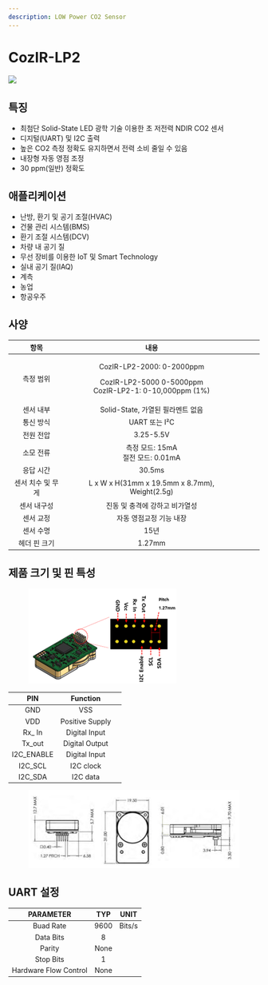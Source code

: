 ```yaml
---
description: LOW Power CO2 Sensor
---
```


# CozIR-LP2

&#x20;

![](<../../../.gitbook/assets/gss/cozir\_lp2 (1) (1).jpg>)

## 특징

* 최첨단 Solid-State LED 광학 기술 이용한 초 저전력 NDIR CO2 센서&#x20;
* 디지털(UART) 및 I2C 출력
* &#x20;높은 CO2 측정 정확도 유지하면서 전력 소비 줄일 수 있음
* 내장형 자동 영점 조정
* 30 ppm(일반) 정확도

## 애플리케이션

* &#x20;난방, 환기 및 공기 조절(HVAC)
* 건물 관리 시스템(BMS)
* 환기 조절 시스템(DCV)
* 차량 내 공기 질
* 무선 장비를 이용한 IoT 및 Smart Technology
* 실내 공기 질(IAQ)
* &#x20;계측
* 농업
* 항공우주

## 사양

<table><thead><tr><th align="center">항목</th><th align="center">내용</th><th data-hidden></th><th data-hidden align="center"></th><th data-hidden></th></tr></thead><tbody><tr><td align="center">측정 범위</td><td align="center"><p>CozIR-LP2-2000: 0-2000ppm</p><p>CozIR-LP2-5000 0-5000ppm<br>CozIR-LP2-1: 0-10,000ppm (1%)</p></td><td></td><td align="center"></td><td></td></tr><tr><td align="center">센서 내부</td><td align="center">Solid-State, 가열된 필라멘트 없음</td><td></td><td align="center"></td><td></td></tr><tr><td align="center">통신 방식</td><td align="center">UART 또는 I²C</td><td></td><td align="center"></td><td></td></tr><tr><td align="center">전원 전압</td><td align="center">3.25-5.5V</td><td></td><td align="center"></td><td></td></tr><tr><td align="center">소모 전류</td><td align="center">측정 모드: 15mA<br>절전 모드: 0.01mA</td><td></td><td align="center"></td><td></td></tr><tr><td align="center">응답 시간</td><td align="center">30.5ms</td><td></td><td align="center"></td><td></td></tr><tr><td align="center">센서 치수 및 무게</td><td align="center">L x W x H(31mm x 19.5mm x 8.7mm), Weight(2.5g)</td><td></td><td align="center"></td><td></td></tr><tr><td align="center">센서 내구성</td><td align="center">진동 및 충격에 강하고 비가열성</td><td></td><td align="center"></td><td></td></tr><tr><td align="center">센서 교정</td><td align="center">자동 영점교정 기능 내장</td><td></td><td align="center"></td><td></td></tr><tr><td align="center">센서 수명</td><td align="center">15년</td><td></td><td align="center"></td><td></td></tr><tr><td align="center">헤더 핀 크기</td><td align="center">1.27mm</td><td></td><td align="center"></td><td></td></tr></tbody></table>



## 제품 크기 및 핀 특성

<figure><img src="../../../.gitbook/assets/cozirlp2_pin.png" alt=""><figcaption></figcaption></figure>



<table><thead><tr><th align="center">PIN</th><th align="center">Function</th><th data-hidden></th></tr></thead><tbody><tr><td align="center">GND</td><td align="center">VSS</td><td></td></tr><tr><td align="center">VDD</td><td align="center">Positive Supply</td><td></td></tr><tr><td align="center">Rx_ In</td><td align="center">Digital Input</td><td></td></tr><tr><td align="center">Tx_out</td><td align="center">Digital Output</td><td></td></tr><tr><td align="center">I2C_ENABLE</td><td align="center">Digital Input</td><td></td></tr><tr><td align="center">I2C_SCL</td><td align="center">I2C clock</td><td></td></tr><tr><td align="center">I2C_SDA</td><td align="center">I2C data</td><td></td></tr></tbody></table>

<figure><img src="../../../.gitbook/assets/CozIR-Blink_size.PNG" alt=""><figcaption></figcaption></figure>

## UART 설정

|        PARAMETER       |  TYP |  UNIT  |
| :--------------------: | :--: | :----: |
|        Buad Rate       | 9600 | Bits/s |
|        Data Bits       |   8  |        |
|         Parity         | None |        |
|       Stop Bits        |   1  |        |
| Hardware Flow Control  | None |        |



